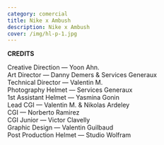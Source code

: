```yaml
---
category: comercial
title: Nike x Ambush
description: Nike x Ambush
cover: /img/hl-p-1.jpg
---
```

**CREDITS**

Creative Direction — Yoon Ahn.\
Art Director — Danny Demers & Services Generaux\
Technical Director — Valentin M.\
Photography Helmet — Services Generaux\
1st Assistant Helmet — Yasmina Gonin\
Lead CGI — Valentin M. & Nikolas Ardeley\
CGI — Norberto Ramirez\
CGI Junior — Victor Clavelly\
Graphic Design — Valentin Guilbaud\
Post Production Helmet — Studio Wolfram